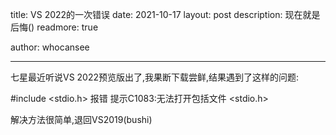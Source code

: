 title: VS 2022的一次错误
date: 2021-10-17
layout: post
description: 现在就是后悔()
readmore: true

author: whocansee

---------------------------------------------------------------------------------------------------------

七星最近听说VS 2022预览版出了,我果断下载尝鲜,结果遇到了这样的问题:

#include <stdio.h> 报错 提示C1083:无法打开包括文件 <stdio.h>

解决方法很简单,退回VS2019(bushi)

